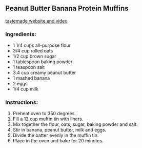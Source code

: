 ## Peanut Butter Banana Protein Muffins
[tastemade website and video](https://www.tastemade.com/shows/linear-struggle-meals/the-weekly-struggle-budget)

### Ingredients:
* 1 1/4 cups all-purpose flour
* 3/4 cup rolled oats
* 1/2 cup brown sugar
* 1 tablespoon baking powder
* 1 teaspoon salt
* 3.4 cup creamy peanut butter
* 1 mashed banana
* 2 eggs
* 1/4 cup milk

### Instructions:
1. Preheat oven to 350 degrees.
2. Fill a 12 cup muffin tin with liners.
3. Mix together the flour, oats, sugar, baking powder and salt. 
4. Stir in banana, peanut butter, milk and eggs. 
5. Divide the batter evenly in the muffin tin.
6. Place in the oven and bake for 20 minutes.
